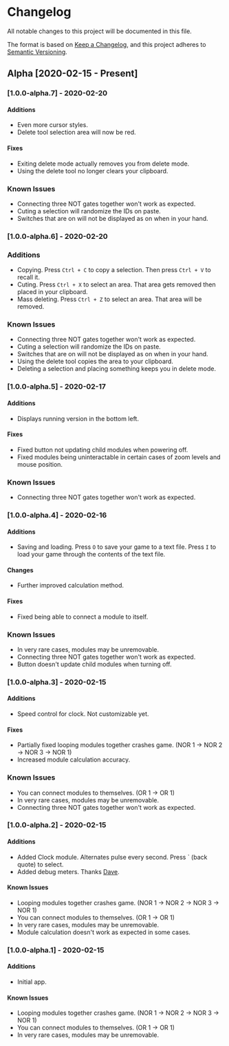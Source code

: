 # Changelog
All notable changes to this project will be documented in this file.

The format is based on [Keep a Changelog](https://keepachangelog.com/en/1.0.0/),
and this project adheres to [Semantic Versioning](https://semver.org/spec/v2.0.0.html).

## Alpha [2020-02-15 - Present]
### [1.0.0-alpha.7] - 2020-02-20
#### Additions
- Even more cursor styles.
- Delete tool selection area will now be red.

#### Fixes
- Exiting delete mode actually removes you from delete mode.
- Using the delete tool no longer clears your clipboard.

### Known Issues
- Connecting three NOT gates together won't work as expected.
- Cuting a selection will randomize the IDs on paste.
- Switches that are on will not be displayed as on when in your hand.

### [1.0.0-alpha.6] - 2020-02-20
### Additions
- Copying. Press `Ctrl + C` to copy a selection. Then press `Ctrl + V` to recall it.
- Cuting. Press `Ctrl + X` to select an area. That area gets removed then placed in your clipboard.
- Mass deleting. Press `Ctrl + Z` to select an area. That area will be removed.

### Known Issues
- Connecting three NOT gates together won't work as expected.
- Cuting a selection will randomize the IDs on paste.
- Switches that are on will not be displayed as on when in your hand.
- Using the delete tool copies the area to your clipboard.
- Deleting a selection and placing something keeps you in delete mode.

### [1.0.0-alpha.5] - 2020-02-17
#### Additions
- Displays running version in the bottom left.

#### Fixes
- Fixed button not updating child modules when powering off.
- Fixed modules being uninteractable in certain cases of zoom levels and mouse position.

### Known Issues
- Connecting three NOT gates together won't work as expected.

### [1.0.0-alpha.4] - 2020-02-16
#### Additions
- Saving and loading. Press `O` to save your game to a text file. Press `I` to load your game through the contents of the text file.

#### Changes
- Further improved calculation method.

#### Fixes
- Fixed being able to connect a module to itself.

### Known Issues
- In very rare cases, modules may be unremovable.
- Connecting three NOT gates together won't work as expected.
- Button doesn't update child modules when turning off.

### [1.0.0-alpha.3] - 2020-02-15
#### Additions
- Speed control for clock. Not customizable yet.

#### Fixes
- Partially fixed looping modules together crashes game. (NOR 1 -> NOR 2 -> NOR 3 -> NOR 1)
- Increased module calculation accuracy.

### Known Issues
- You can connect modules to themselves. (OR 1 -> OR 1)
- In very rare cases, modules may be unremovable.
- Connecting three NOT gates together won't work as expected. 

### [1.0.0-alpha.2] - 2020-02-15
#### Additions
- Added Clock module. Alternates pulse every second. Press ` (back quote) to select.
- Added debug meters. Thanks [Dave](https://github.com/imdaveead).

#### Known Issues
- Looping modules together crashes game. (NOR 1 -> NOR 2 -> NOR 3 -> NOR 1)
- You can connect modules to themselves. (OR 1 -> OR 1)
- In very rare cases, modules may be unremovable.
- Module calculation doesn't work as expected in some cases.

### [1.0.0-alpha.1] - 2020-02-15
#### Additions
- Initial app.

#### Known Issues
- Looping modules together crashes game. (NOR 1 -> NOR 2 -> NOR 3 -> NOR 1)
- You can connect modules to themselves. (OR 1 -> OR 1)
- In very rare cases, modules may be unremovable.
